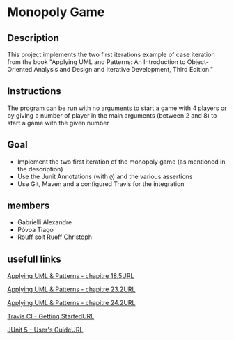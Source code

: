 # Monopoly Game

## Description

This project implements the two first iterations example of case iteration from the book "Applying UML and Patterns: An Introduction to Object-Oriented Analysis and Design and Iterative Development, Third Edition."

## Instructions

The program can be run with no arguments to start a game with 4 players or by giving a number of player in the main arguments (between 2 and 8) to start a game with the given number

## Goal

- Implement the two first iteration of the monopoly game (as mentioned in the description)
- Use the Junit Annotations (with `@`) and the various assertions
- Use Git, Maven and a configured Travis for the integration

## members

- Gabrielli Alexandre
- Póvoa Tiago
- Rouff soit Rueff Christoph

## usefull links

[Applying UML & Patterns - chapitre 18.5URL](https://proquest.tech.safaribooksonline.de/book/software-engineering-and-development/uml/0131489062/elaboration-iteration-2-ore-patterns/part04#X2ludGVybmFsX0h0bWxWaWV3P3htbGlkPTAxMzE0ODkwNjIlMkZjaDE4bGV2MXNlYzYmcXVlcnk9)

[Applying UML & Patterns - chapitre 23.2URL](https://proquest.tech.safaribooksonline.de/book/software-engineering-and-development/uml/0131489062/elaboration-iteration-2-ore-patterns/part04#X2ludGVybmFsX0h0bWxWaWV3P3htbGlkPTAxMzE0ODkwNjIlMkZjaDIzbGV2MXNlYzMmcXVlcnk9)

[Applying UML & Patterns - chapitre 24.2URL](https://proquest.tech.safaribooksonline.de/book/software-engineering-and-development/uml/0131489062/elaboration-iteration-2-ore-patterns/part04#X2ludGVybmFsX0h0bWxWaWV3P3htbGlkPTAxMzE0ODkwNjIlMkZjaDI0bGV2MXNlYzMmcXVlcnk9)

[Travis CI - Getting StartedURL](https://travis-ci.org/getting_started)

[JUnit 5 - User's GuideURL](https://junit.org/junit5/docs/current/user-guide/)
